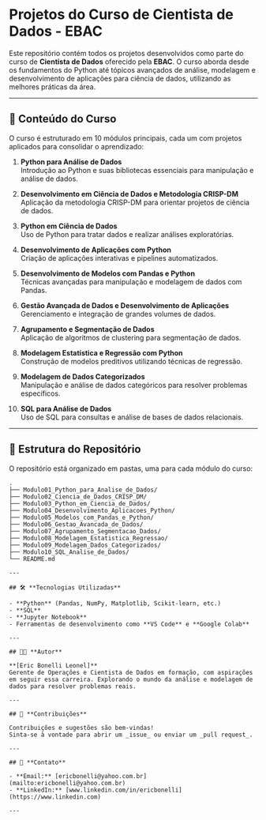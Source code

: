 # Projetos do Curso de Cientista de Dados - EBAC

Este repositório contém todos os projetos desenvolvidos como parte do curso de **Cientista de Dados** oferecido pela **EBAC**. O curso aborda desde os fundamentos do Python até tópicos avançados de análise, modelagem e desenvolvimento de aplicações para ciência de dados, utilizando as melhores práticas da área.

---

## 🎯 **Conteúdo do Curso**

O curso é estruturado em 10 módulos principais, cada um com projetos aplicados para consolidar o aprendizado:

1. **Python para Análise de Dados**  
   Introdução ao Python e suas bibliotecas essenciais para manipulação e análise de dados.

2. **Desenvolvimento em Ciência de Dados e Metodologia CRISP-DM**  
   Aplicação da metodologia CRISP-DM para orientar projetos de ciência de dados.

3. **Python em Ciência de Dados**  
   Uso de Python para tratar dados e realizar análises exploratórias.

4. **Desenvolvimento de Aplicações com Python**  
   Criação de aplicações interativas e pipelines automatizados.

5. **Desenvolvimento de Modelos com Pandas e Python**  
   Técnicas avançadas para manipulação e modelagem de dados com Pandas.

6. **Gestão Avançada de Dados e Desenvolvimento de Aplicações**  
   Gerenciamento e integração de grandes volumes de dados.

7. **Agrupamento e Segmentação de Dados**  
   Aplicação de algoritmos de clustering para segmentação de dados.

8. **Modelagem Estatística e Regressão com Python**  
   Construção de modelos preditivos utilizando técnicas de regressão.

9. **Modelagem de Dados Categorizados**  
   Manipulação e análise de dados categóricos para resolver problemas específicos.

10. **SQL para Análise de Dados**  
    Uso de SQL para consultas e análise de bases de dados relacionais.

---

## 📂 **Estrutura do Repositório**

O repositório está organizado em pastas, uma para cada módulo do curso:

```plaintext
.
├── Modulo01_Python_para_Analise_de_Dados/
├── Modulo02_Ciencia_de_Dados_CRISP_DM/
├── Modulo03_Python_em_Ciencia_de_Dados/
├── Modulo04_Desenvolvimento_Aplicacoes_Python/
├── Modulo05_Modelos_com_Pandas_e_Python/
├── Modulo06_Gestao_Avancada_de_Dados/
├── Modulo07_Agrupamento_Segmentacao_Dados/
├── Modulo08_Modelagem_Estatistica_Regressao/
├── Modulo09_Modelagem_Dados_Categorizados/
├── Modulo10_SQL_Analise_de_Dados/
└── README.md

---

## 🛠️ **Tecnologias Utilizadas**

- **Python** (Pandas, NumPy, Matplotlib, Scikit-learn, etc.)
- **SQL**
- **Jupyter Notebook**
- Ferramentas de desenvolvimento como **VS Code** e **Google Colab**

---

## 🧑‍💻 **Autor**

**[Eric Bonelli Leonel]**  
Gerente de Operações e Cientista de Dados em formação, com aspirações em seguir essa carreira. Explorando o mundo da análise e modelagem de dados para resolver problemas reais.

---

## 🌟 **Contribuições**

Contribuições e sugestões são bem-vindas!  
Sinta-se à vontade para abrir um _issue_ ou enviar um _pull request_.

---

## 📧 **Contato**

- **Email:** [ericbonelli@yahoo.com.br](mailto:ericbonelli@yahoo.com.br) 
- **LinkedIn:** [www.linkedin.com/in/ericbonelli](https://www.linkedin.com)

---
